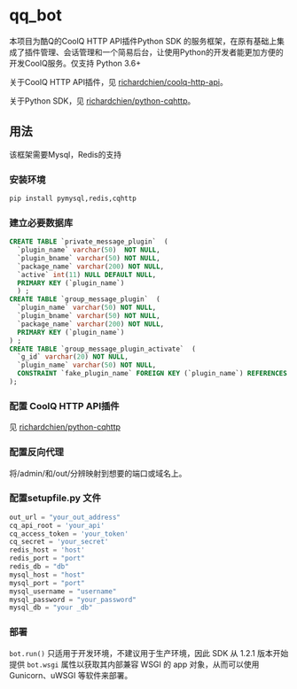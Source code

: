# qq_bot

本项目为酷Q的CoolQ HTTP API插件Python SDK 的服务框架，在原有基础上集成了插件管理、会话管理和一个简易后台，让使用Python的开发者能更加方便的开发CoolQ服务。仅支持 Python 3.6+

关于CoolQ HTTP API插件，见 [richardchien/coolq-http-api](https://github.com/richardchien/coolq-http-api)。

关于Python SDK，见 [richardchien/python-cqhttp](https://github.com/richardchien/python-cqhttp)。

## 用法
该框架需要Mysql，Redis的支持

### 安装环境

```sh
pip install pymysql,redis,cqhttp
```

### 建立必要数据库

```sql
CREATE TABLE `private_message_plugin`  (
  `plugin_name` varchar(50)  NOT NULL,
  `plugin_bname` varchar(50) NOT NULL,
  `package_name` varchar(200) NOT NULL,
  `active` int(11) NULL DEFAULT NULL,
  PRIMARY KEY (`plugin_name`)
  ) ;
CREATE TABLE `group_message_plugin`  (
  `plugin_name` varchar(50) NOT NULL,
  `plugin_bname` varchar(50) NOT NULL,
  `package_name` varchar(200) NOT NULL,
  PRIMARY KEY (`plugin_name`)
) ;
CREATE TABLE `group_message_plugin_activate`  (
  `g_id` varchar(20) NOT NULL,
  `plugin_name` varchar(50) NOT NULL,
  CONSTRAINT `fake_plugin_name` FOREIGN KEY (`plugin_name`) REFERENCES `group_message_plugin` (`plugin_name`) ON DELETE CASCADE ON UPDATE CASCADE
);

```

### 配置 CoolQ HTTP API插件

见 [richardchien/python-cqhttp](https://github.com/richardchien/python-cqhttp)

### 配置反向代理

将/admin/和/out/分辨映射到想要的端口或域名上。

### 配置setupfile.py 文件

```py
out_url = "your_out_address"
cq_api_root = 'your_api'
cq_access_token = 'your_token'
cq_secret = 'your_secret'
redis_host = 'host'
redis_port = "port"
redis_db = "db"
mysql_host = "host"
mysql_port = "port"
mysql_username = "username"
mysql_password = "your_password"
mysql_db = "your _db"
```

### 部署

`bot.run()` 只适用于开发环境，不建议用于生产环境，因此 SDK 从 1.2.1 版本开始提供 `bot.wsgi` 属性以获取其内部兼容 WSGI 的 app 对象，从而可以使用 Gunicorn、uWSGI 等软件来部署。

